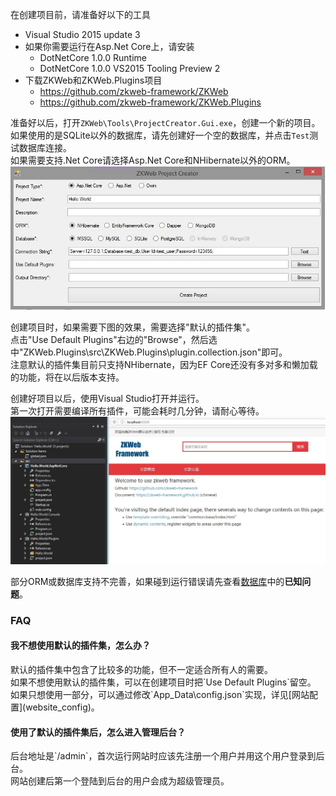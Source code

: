 在创建项目前，请准备好以下的工具

- Visual Studio 2015 update 3
- 如果你需要运行在Asp.Net Core上，请安装
	- DotNetCore 1.0.0 Runtime
	- DotNetCore 1.0.0 VS2015 Tooling Preview 2
- 下载ZKWeb和ZKWeb.Plugins项目
	- https://github.com/zkweb-framework/ZKWeb
	- https://github.com/zkweb-framework/ZKWeb.Plugins

准备好以后，打开`ZKWeb\Tools\ProjectCreator.Gui.exe`，创建一个新的项目。<br/>
如果使用的是SQLite以外的数据库，请先创建好一个空的数据库，并点击`Test`测试数据库连接。<br/>
如果需要支持.Net Core请选择Asp.Net Core和NHibernate以外的ORM。<br/>
![项目创建器](../img/project_creator.jpg)

创建项目时，如果需要下图的效果，需要选择"默认的插件集"。<br/>
点击"Use Default Plugins"右边的"Browse"，然后选中"ZKWeb.Plugins\src\ZKWeb.Plugins\plugin.collection.json"即可。<br/>
注意默认的插件集目前只支持NHibernate，因为EF Core还没有多对多和懒加载的功能，将在以后版本支持。

创建好项目以后，使用Visual Studio打开并运行。<br/>
第一次打开需要编译所有插件，可能会耗时几分钟，请耐心等待。<br/>
![首次运行](../img/first_running.jpg)

部分ORM或数据库支持不完善，如果碰到运行错误请先查看[数据库](database)中的**已知问题**。

### FAQ

<h4>我不想使用默认的插件集，怎么办？</h4>
默认的插件集中包含了比较多的功能，但不一定适合所有人的需要。<br/>
如果不想使用默认的插件集，可以在创建项目时把`Use Default Plugins`留空。<br/>
如果只想使用一部分，可以通过修改`App_Data\config.json`实现，详见[网站配置](website_config)。

<h4>使用了默认的插件集后，怎么进入管理后台？</h4>
后台地址是`/admin`，首次运行网站时应该先注册一个用户并用这个用户登录到后台。<br/>
网站创建后第一个登陆到后台的用户会成为超级管理员。
